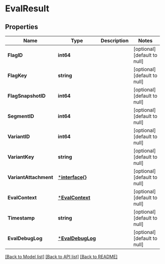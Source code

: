 # EvalResult

## Properties
Name | Type | Description | Notes
------------ | ------------- | ------------- | -------------
**FlagID** | **int64** |  | [optional] [default to null]
**FlagKey** | **string** |  | [optional] [default to null]
**FlagSnapshotID** | **int64** |  | [optional] [default to null]
**SegmentID** | **int64** |  | [optional] [default to null]
**VariantID** | **int64** |  | [optional] [default to null]
**VariantKey** | **string** |  | [optional] [default to null]
**VariantAttachment** | [***interface{}**](interface{}.md) |  | [optional] [default to null]
**EvalContext** | [***EvalContext**](evalContext.md) |  | [optional] [default to null]
**Timestamp** | **string** |  | [optional] [default to null]
**EvalDebugLog** | [***EvalDebugLog**](evalDebugLog.md) |  | [optional] [default to null]

[[Back to Model list]](../README.md#documentation-for-models) [[Back to API list]](../README.md#documentation-for-api-endpoints) [[Back to README]](../README.md)

